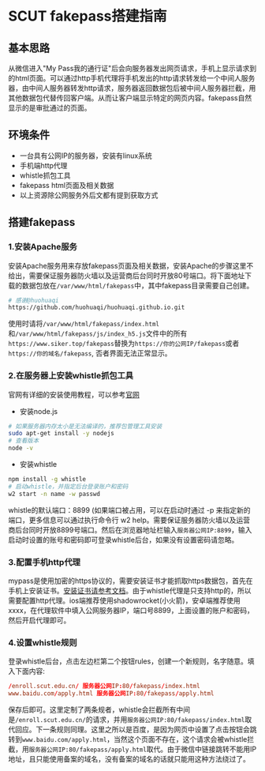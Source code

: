 # SCUT fakepass搭建指南
## 基本思路
从微信进入"My Pass我的通行证"后会向服务器发出网页请求，手机上显示请求到的html页面。可以通过http手机代理将手机发出的http请求转发给一个中间人服务器，由中间人服务器转发http请求，服务器返回数据包后被中间人服务器拦截，用其他数据包代替传回客户端。从而让客户端显示特定的网页内容。fakepass自然显示的是审批通过的页面。

## 环境条件
- 一台具有公网IP的服务器，安装有linux系统
- 手机端http代理
- whistle抓包工具
- fakepass html页面及相关数据
- 以上资源除公网服务外后文都有提到获取方式

## 搭建fakepass
### 1.安装Apache服务
安装Apache服务用来存放fakepass页面及相关数据，安装Apache的步骤这里不给出，需要保证服务器防火墙以及运营商后台同时开放80号端口。将下面地址下载的数据包放在`/var/www/html/fakepass`中，其中fakepass目录需要自己创建。
```sh
# 感谢@huohuaqi
https://github.com/huohuaqi/huohuaqi.github.io.git
```
使用时请将`/var/www/html/fakepass/index.html`和`/var/www/html/fakepass/js/index_h5.js`文件中的所有`https://www.siker.top/fakepass`替换为`https://你的公网IP/fakepass`或者`https://你的域名/fakepass`, 否者界面无法正常显示。

### 2.在服务器上安装whistle抓包工具
官网有详细的安装使用教程，可以参考[官网](https://wproxy.org/whistle/install.html)
- 安装node.js
```sh
# 如果服务器内存太小是无法编译的，推荐包管理工具安装
sudo apt-get install -y nodejs
# 查看版本
node -v
```
- 安装whistle
```sh
npm install -g whistle
# 启动whistle，并指定后台登录账户和密码
w2 start -n name -w passwd
```
whistle的默认端口：8899 (如果端口被占用，可以在启动时通过 -p 来指定新的端口，更多信息可以通过执行命令行 w2 help。需要保证服务器防火墙以及运营商后台同时开放8899号端口。然后在浏览器地址栏输入`服务器公网IP:8899`，输入启动时设置的账号和密码即可登录whistle后台，如果没有设置密码请忽略。

### 3.配置手机http代理
mypass是使用加密的https协议的，需要安装证书才能抓取https数据包，首先在手机上安装证书。[安装证书请参考文档](http://wproxy.org/whistle/webui/https.html)。由于whistle代理是只支持http的，所以需要配置http代理。ios端推荐使用shadowrocket(小火箭)，安卓端推荐使用xxxx，在代理软件中填入公网服务器IP，端口号8899，上面设置的账户和密码，然后开启代理即可。

### 4.设置whistle规则
登录whistle后台，点击左边栏第二个按钮rules，创建一个新规则，名字随意。填入下面内容:
```conf
/enroll.scut.edu.cn/ 服务器公网IP:80/fakepass/index.html
www.baidu.com/apply.html 服务器公网IP:80/fakepass/apply.html
```
保存后即可。这里定制了两条规者，whistle会拦截所有中间是`/enroll.scut.edu.cn/`的请求，并用`服务器公网IP:80/fakepass/index.html`取代回应。下一条规则同理。这里之所以是百度，是因为网页中设置了点击按钮会跳转到`www.baidu.com/apply.html`，当然这个页面不存在，这个请求会被whistle拦截，用`服务器公网IP:80/fakepass/apply.html`取代。由于微信中链接跳转不能用IP地址，且只能使用备案的域名，没有备案的域名的话就只能用这种方法绕过了。
